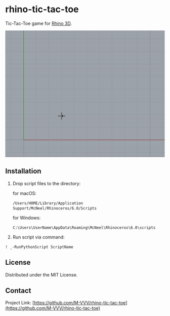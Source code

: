 # rhino-tic-tac-toe

Tic-Tac-Toe game for [Rhino 3D](https://www.rhino3d.com).

![rhino-tic-tac-toe.gif](rhino-tic-tac-toe.gif)

## Installation


1. Drop script files to the directory:

    for macOS:
    ```
    /Users/HOME/Library/Application Support/McNeel/Rhinoceros/6.0/Scripts
    ```
    for Windows:

    ```
    C:\Users\UserName\AppData\Roaming\McNeel\Rhinoceros\6.0\scripts
    ```

2. Run script via command:
```
! _-RunPythonScript ScriptName

```

## License

Distributed under the MIT License.

## Contact

Project Link: [https://github.com/M-VVV/rhino-tic-tac-toe](https://github.com/M-VVV/rhino-tic-tac-toe)
